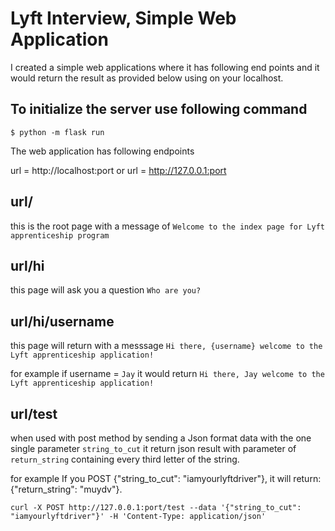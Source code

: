 # Lyft Interview, Simple Web Application

I created a simple web applications where it has following end points and it would return the result as provided below using on your localhost.

## To initialize the server use following command
```
$ python -m flask run
```

The web application has following endpoints

url = http://localhost:port or url = http://127.0.0.1:port

## url/
this is the root page with a message of ```Welcome to the index page for Lyft apprenticeship program```

## url/hi
this page will ask you a question ```Who are you?```

## url/hi/username
this page will return with a messsage ```Hi there, {username} welcome to the Lyft apprenticeship application!```

for example if username = ```Jay```
it would return ```Hi there, Jay welcome to the Lyft apprenticeship application! ```

## url/test
when used with post method by sending a Json format data with the one single parameter ```string_to_cut``` it return json result with parameter of ```return_string``` containing every third letter of the string.

for example
If you POST {"string_to_cut": "iamyourlyftdriver"}, it will return: {"return_string": "muydv"}.
```
curl -X POST http://127.0.0.1:port/test --data '{"string_to_cut": "iamyourlyftdriver"}' -H 'Content-Type: application/json'
```
